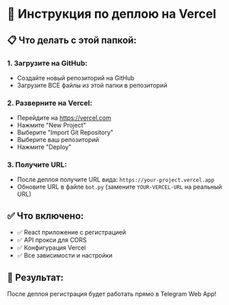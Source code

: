 # 🚀 Инструкция по деплою на Vercel

## 📋 Что делать с этой папкой:

### 1. Загрузите на GitHub:
- Создайте новый репозиторий на GitHub
- Загрузите ВСЕ файлы из этой папки в репозиторий

### 2. Разверните на Vercel:
- Перейдите на https://vercel.com
- Нажмите "New Project"
- Выберите "Import Git Repository"
- Выберите ваш репозиторий
- Нажмите "Deploy"

### 3. Получите URL:
- После деплоя получите URL вида: `https://your-project.vercel.app`
- Обновите URL в файле `bot.py` (замените `YOUR-VERCEL-URL` на реальный URL)

## ✅ Что включено:
- ✅ React приложение с регистрацией
- ✅ API прокси для CORS
- ✅ Конфигурация Vercel
- ✅ Все зависимости и настройки

## 🎯 Результат:
После деплоя регистрация будет работать прямо в Telegram Web App! 